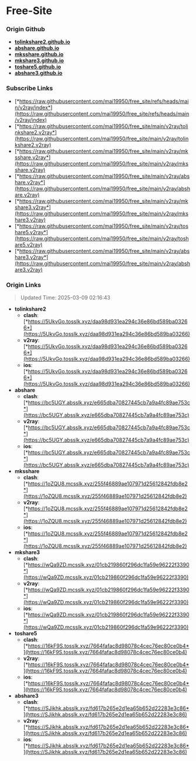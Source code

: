 # Free-Site

### Origin Github

- [**tolinkshare2.github.io**](https://github.com/tolinkshare2/tolinkshare2.github.io)
- [**abshare.github.io**](https://github.com/abshare/abshare.github.io)
- [**mksshare.github.io**](https://github.com/mksshare/mksshare.github.io)
- [**mkshare3.github.io**](https://github.com/mkshare3/mkshare3.github.io)
- [**toshare5.github.io**](https://github.com/toshare5/toshare5.github.io)
- [**abshare3.github.io**](https://github.com/abshare3/abshare3.github.io)

### Subscribe Links

- [*https://raw.githubusercontent.com/mai19950/free_site/refs/heads/main/v2ray/index*](https://raw.githubusercontent.com/mai19950/free_site/refs/heads/main/v2ray/index)
- [*https://raw.githubusercontent.com/mai19950/free_site/main/v2ray/tolinkshare2.v2ray*](https://raw.githubusercontent.com/mai19950/free_site/main/v2ray/tolinkshare2.v2ray)
- [*https://raw.githubusercontent.com/mai19950/free_site/main/v2ray/mksshare.v2ray*](https://raw.githubusercontent.com/mai19950/free_site/main/v2ray/mksshare.v2ray)
- [*https://raw.githubusercontent.com/mai19950/free_site/main/v2ray/abshare.v2ray*](https://raw.githubusercontent.com/mai19950/free_site/main/v2ray/abshare.v2ray)
- [*https://raw.githubusercontent.com/mai19950/free_site/main/v2ray/mkshare3.v2ray*](https://raw.githubusercontent.com/mai19950/free_site/main/v2ray/mkshare3.v2ray)
- [*https://raw.githubusercontent.com/mai19950/free_site/main/v2ray/toshare5.v2ray*](https://raw.githubusercontent.com/mai19950/free_site/main/v2ray/toshare5.v2ray)
- [*https://raw.githubusercontent.com/mai19950/free_site/main/v2ray/abshare3.v2ray*](https://raw.githubusercontent.com/mai19950/free_site/main/v2ray/abshare3.v2ray)

### Origin Links

> Updated Time: 2025-03-09 02:16:43

- **tolinkshare2**
  - **clash**: [*https://5UkvGo.tosslk.xyz/daa98d931ea294c36e86bd589ba03266*](https://5UkvGo.tosslk.xyz/daa98d931ea294c36e86bd589ba03266)
  - **v2ray**: [*https://5UkvGo.tosslk.xyz/daa98d931ea294c36e86bd589ba03266*](https://5UkvGo.tosslk.xyz/daa98d931ea294c36e86bd589ba03266)
  - **ios**: [*https://5UkvGo.tosslk.xyz/daa98d931ea294c36e86bd589ba03266*](https://5UkvGo.tosslk.xyz/daa98d931ea294c36e86bd589ba03266)
- **abshare**
  - **clash**: [*https://bc5UGY.absslk.xyz/e665dba70827445cb7a9a4fc89ae753c*](https://bc5UGY.absslk.xyz/e665dba70827445cb7a9a4fc89ae753c)
  - **v2ray**: [*https://bc5UGY.absslk.xyz/e665dba70827445cb7a9a4fc89ae753c*](https://bc5UGY.absslk.xyz/e665dba70827445cb7a9a4fc89ae753c)
  - **ios**: [*https://bc5UGY.absslk.xyz/e665dba70827445cb7a9a4fc89ae753c*](https://bc5UGY.absslk.xyz/e665dba70827445cb7a9a4fc89ae753c)
- **mksshare**
  - **clash**: [*https://1oZQU8.mcsslk.xyz/255f46889ae107971d25612842fdb8e2*](https://1oZQU8.mcsslk.xyz/255f46889ae107971d25612842fdb8e2)
  - **v2ray**: [*https://1oZQU8.mcsslk.xyz/255f46889ae107971d25612842fdb8e2*](https://1oZQU8.mcsslk.xyz/255f46889ae107971d25612842fdb8e2)
  - **ios**: [*https://1oZQU8.mcsslk.xyz/255f46889ae107971d25612842fdb8e2*](https://1oZQU8.mcsslk.xyz/255f46889ae107971d25612842fdb8e2)
- **mkshare3**
  - **clash**: [*https://wQa9ZD.mcsslk.xyz/01cb219860f296dc1fa59e96222f3390*](https://wQa9ZD.mcsslk.xyz/01cb219860f296dc1fa59e96222f3390)
  - **v2ray**: [*https://wQa9ZD.mcsslk.xyz/01cb219860f296dc1fa59e96222f3390*](https://wQa9ZD.mcsslk.xyz/01cb219860f296dc1fa59e96222f3390)
  - **ios**: [*https://wQa9ZD.mcsslk.xyz/01cb219860f296dc1fa59e96222f3390*](https://wQa9ZD.mcsslk.xyz/01cb219860f296dc1fa59e96222f3390)
- **toshare5**
  - **clash**: [*https://16kF9S.tosslk.xyz/7664fafac8d98078c4cec76ec80ce0b4*](https://16kF9S.tosslk.xyz/7664fafac8d98078c4cec76ec80ce0b4)
  - **v2ray**: [*https://16kF9S.tosslk.xyz/7664fafac8d98078c4cec76ec80ce0b4*](https://16kF9S.tosslk.xyz/7664fafac8d98078c4cec76ec80ce0b4)
  - **ios**: [*https://16kF9S.tosslk.xyz/7664fafac8d98078c4cec76ec80ce0b4*](https://16kF9S.tosslk.xyz/7664fafac8d98078c4cec76ec80ce0b4)
- **abshare3**
  - **clash**: [*https://SJikhk.absslk.xyz/fd617b265e2d1ea65b652d22283e3c86*](https://SJikhk.absslk.xyz/fd617b265e2d1ea65b652d22283e3c86)
  - **v2ray**: [*https://SJikhk.absslk.xyz/fd617b265e2d1ea65b652d22283e3c86*](https://SJikhk.absslk.xyz/fd617b265e2d1ea65b652d22283e3c86)
  - **ios**: [*https://SJikhk.absslk.xyz/fd617b265e2d1ea65b652d22283e3c86*](https://SJikhk.absslk.xyz/fd617b265e2d1ea65b652d22283e3c86)
